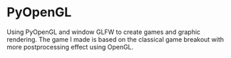 # PyOpenGL
Using PyOpenGL and window GLFW to create games and graphic rendering.
The game I made is based on the classical game breakout with more postprocessing effect using OpenGL. 
